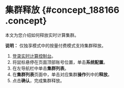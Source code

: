 # 集群释放 {#concept_188166 .concept}

本文为您介绍如何释放实时计算集群。

**说明：** 仅独享模式中的按量付费模式支持集群释放。

1.  [登录实时计算控制台](https://stream.console.aliyun.com/)。
2.  将鼠标悬停在页面顶部账号位置，单击**系统配置**。
3.  在左导航栏中单击**集群列表**。
4.  在**集群列表**页面中，单击对应集群**操作**列中的**释放**。
5.  点击**确认**，完成集群释放。

